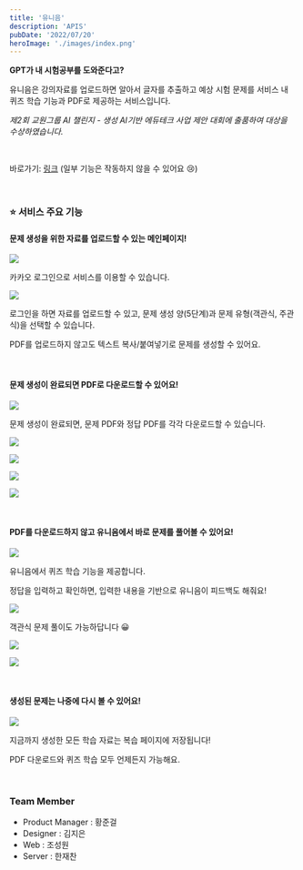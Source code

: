 ```yaml
---
title: '유니음'
description: 'APIS'
pubDate: '2022/07/20'
heroImage: './images/index.png'
---
```


**GPT가 내 시험공부를 도와준다고?**

유니음은 강의자료를 업로드하면 알아서 글자를 추출하고 예상 시험 문제를 서비스 내 퀴즈 학습 기능과 PDF로 제공하는 서비스입니다.

_제2회 교원그룹 AI 챌린지 - 생성 AI기반 에듀테크 사업 제안 대회에 출품하여 대상을 수상하였습니다._

&nbsp;

바로가기: [링크](https://www.unieum.kr) (일부 기능은 작동하지 않을 수 있어요 😢)

&nbsp;

### ⭐️ 서비스 주요 기능

#### 문제 생성을 위한 자료를 업로드할 수 있는 메인페이지!

![](./images/1.png)

카카오 로그인으로 서비스를 이용할 수 있습니다.

![](./images/2.png)

로그인을 하면 자료를 업로드할 수 있고, 문제 생성 양(5단계)과 문제 유형(객관식, 주관식)을 선택할 수 있습니다.

PDF를 업로드하지 않고도 텍스트 복사/붙여넣기로 문제를 생성할 수 있어요.

&nbsp;

#### 문제 생성이 완료되면 PDF로 다운로드할 수 있어요!

![](./images/3.png)

문제 생성이 완료되면, 문제 PDF와 정답 PDF를 각각 다운로드할 수 있습니다.

![](./images/4.png)

![](./images/5.png)

![](./images/6.png)

![](./images/7.png)

&nbsp;

#### PDF를 다운로드하지 않고 유니음에서 바로 문제를 풀어볼 수 있어요!

![](./images/8.png)

유니음에서 퀴즈 학습 기능을 제공합니다.

정답을 입력하고 확인하면, 입력한 내용을 기반으로 유니음이 피드백도 해줘요!

![](./images/9.png)

객관식 문제 풀이도 가능하답니다 😀

![](./images/10.png)

![](./images/11.png)

&nbsp;

#### 생성된 문제는 나중에 다시 볼 수 있어요!

![](./images/12.png)

지금까지 생성한 모든 학습 자료는 복습 페이지에 저장됩니다!

PDF 다운로드와 퀴즈 학습 모두 언제든지 가능해요.

&nbsp;

### Team Member

- Product Manager : 황준걸
- Designer : 김지은
- Web : 조성원
- Server : 한재찬
